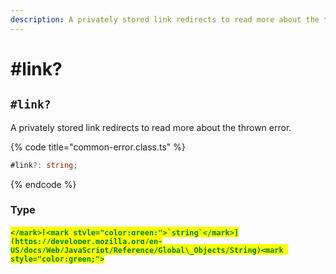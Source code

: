 ```yaml
---
description: A privately stored link redirects to read more about the thrown error
---
```


# #link?

## `#link?`

A privately stored link redirects to read more about the thrown error.

{% code title="common-error.class.ts" %}
```typescript
#link?: string;
```
{% endcode %}

### Type

#### <mark style="color:green;">``</mark>[<mark style="color:green;">`string`</mark>](https://developer.mozilla.org/en-US/docs/Web/JavaScript/Reference/Global\_Objects/String)<mark style="color:green;">``</mark>

